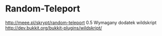 Random-Teleport
===============

http://meee.pl/skrypt/random-teleport
0.5
Wymagany dodatek wildskript http://dev.bukkit.org/bukkit-plugins/wildskript/
